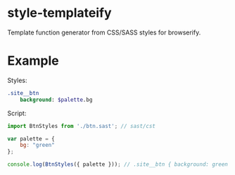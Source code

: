 # style-templateify
Template function generator from CSS/SASS styles for browserify.

# Example
Styles:
```sass
.site__btn
	background: $palette.bg
```
Script:
```js
import BtnStyles from './btn.sast'; // sast/cst

var palette = {
	bg: "green"
};

console.log(BtnStyles({ palette })); // .site__btn { background: green }
```
